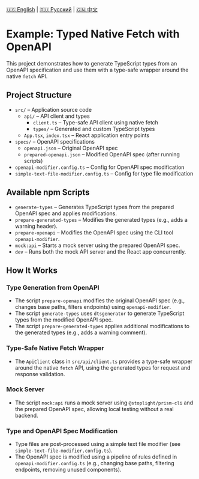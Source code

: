 [🇺🇸 English](./README.md) | [🇷🇺 Русский](./README-ru.md)  | [🇨🇳 中文](./README-zh.md)


# Example: Typed Native Fetch with OpenAPI

This project demonstrates how to generate TypeScript types from an OpenAPI specification and use them with a type-safe wrapper around the native `fetch` API.

## Project Structure

- `src/` – Application source code
  - `api/` – API client and types
    - `client.ts` – Type-safe API client using native fetch
    - `types/` – Generated and custom TypeScript types
  - `App.tsx`, `index.tsx` – React application entry points
- `specs/` – OpenAPI specifications
  - `openapi.json` – Original OpenAPI spec
  - `prepared-openapi.json` – Modified OpenAPI spec (after running scripts)
- `openapi-modifier.config.ts` – Config for OpenAPI spec modification
- `simple-text-file-modifier.config.ts` – Config for type file modification

## Available npm Scripts

- `generate-types` – Generates TypeScript types from the prepared OpenAPI spec and applies modifications.
- `prepare-generated-types` – Modifies the generated types (e.g., adds a warning header).
- `prepare-openapi` – Modifies the OpenAPI spec using the CLI tool `openapi-modifier`.
- `mock:api` – Starts a mock server using the prepared OpenAPI spec.
- `dev` – Runs both the mock API server and the React app concurrently.

## How It Works

### Type Generation from OpenAPI
- The script `prepare-openapi` modifies the original OpenAPI spec (e.g., changes base paths, filters endpoints) using `openapi-modifier`.
- The script `generate-types` uses `dtsgenerator` to generate TypeScript types from the modified OpenAPI spec.
- The script `prepare-generated-types` applies additional modifications to the generated types (e.g., adds a warning comment).

### Type-Safe Native Fetch Wrapper
- The `ApiClient` class in `src/api/client.ts` provides a type-safe wrapper around the native `fetch` API, using the generated types for request and response validation.

### Mock Server
- The script `mock:api` runs a mock server using `@stoplight/prism-cli` and the prepared OpenAPI spec, allowing local testing without a real backend.

### Type and OpenAPI Spec Modification
- Type files are post-processed using a simple text file modifier (see `simple-text-file-modifier.config.ts`).
- The OpenAPI spec is modified using a pipeline of rules defined in `openapi-modifier.config.ts` (e.g., changing base paths, filtering endpoints, removing unused components). 